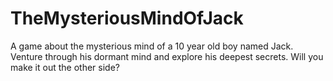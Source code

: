 # TheMysteriousMindOfJack
A game about the mysterious mind of a 10 year old boy named Jack. Venture through his dormant mind and explore his deepest secrets. Will you make it out the other side?
